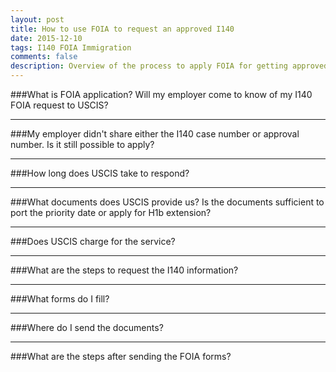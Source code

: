 ```yaml
---
layout: post
title: How to use FOIA to request an approved I140
date: 2015-12-10
tags: I140 FOIA Immigration
comments: false
description: Overview of the process to apply FOIA for getting approved I140 application.
---
```

###What is FOIA application? Will my employer come to know of my I140 FOIA request to USCIS?
* * *
###My employer didn't share either the I140 case number or approval number. Is it still possible to apply?
* * *
###How long does USCIS take to respond?
* * *
###What documents does USCIS provide us? Is the documents sufficient to port the priority date or apply for H1b extension?
* * *
###Does USCIS charge for the service?
* * *
###What are the steps to request the I140 information?
* * *
###What forms do I fill?
* * *
###Where do I send the documents?
* * *
###What are the steps after sending the FOIA forms?


